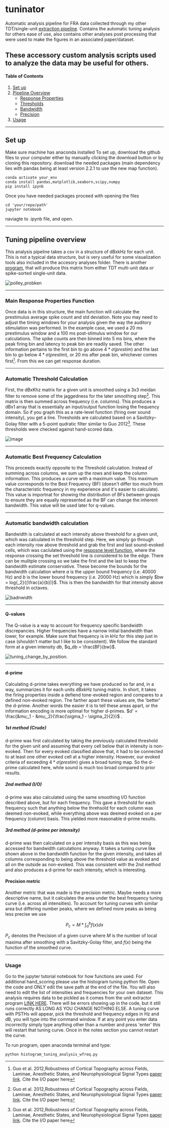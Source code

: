 # tuninator
Automatic analysis pipeline for FRA data collected through my other TDT/single-unit [extraction pipeline](https://github.com/electro-phys/Unit_extractor).
Contains the automatic tuning analysis for others ease of use, also contains other analyses post processing that were used to make the figures in an associated paper/dataset.

These accessory custom analysis scripts used to analyze the data may be useful for others.
---
#### Table of Contents

1. [Set up](#setup)
2. [Pipeline Overview](#pipeline)
    - [Response Properties](#main_func)
    - [Thresholds](#thresholds)
    - [Bandwidth](#bw)
    - [Precision](#prec)
3. [Usage](#output)

---



<a name="setup" />

## Set up

Make sure machine has anaconda installed
To set up, 
download the github files to your computer either by manually clicking the download button or by cloning this repository.
download the needed packages (main dependency lies with pandas being at least version 2.2.1 to use the new map function).

```
conda activate your_env
conda install pandas,matplotlib,seaborn,scipy,numpy
pip install ipynb
```
Once you have needed packages proceed with opening the files

```
cd 'your/repo/path'
jupyter notebook 
```
naviagte to .ipynb file, and open.

---
<a name="pipeline" />

## Tuning pipeline overview

This analysis pipeline takes a csv in a structure of dBxkHz for each unit. This is not a typical data structure, but is very useful for some visualization tools also included in the accesory analyses folder. There is another [program](https://github.com/electro-phys/Unit_extractor), that will produce this matrix from either TDT multi-unit data or spike-sorted single-unit data. 

![polley_probken](https://github.com/electro-phys/tuninator/assets/155123673/943e61b3-d86e-4aa9-b348-65d4dcc6fceb)

---
<a name="main_func" />

### Main Response Properties Function

Once data is in this structure, the main function will calculate the prestimulus average spike count and std deviation. Note you may need to adjust the timing windows for your analysis given the way the auditory stimulation was performed. In the example case, we used a 20 ms prestimulus window and a 100 ms post-stimulus window for our calculations. The spike counts are then binned into 5 ms bins, where the peak firing bin and latency to peak bin are readily saved. The other information pertains to the first bin to go above $`4*\sigma(prestim)`$ and the last bin to go below $`4*\sigma(prestim)`$, or 20 ms after peak bin, whichever comes first[^1]. From this we can get response duration.

---


<a name="thresholds" />

### Automatic Threshold Calculation

First, the dBxKhz matrix for a given unit is smoothed using a 3x3 meidan filter to remove some of the jaggedness for the later smoothing step[^1]. This matrix is then summed across frequency (i.e. columns). This produces a dBx1 array that is essentially an input/output function losing the frequency domain. So if you graph this as a rate-level function (firing over sound intensity), you get a line. Thresholds are calculated based on a Savitzky–Golay filter with a 5-point qudratic filter similar to Guo 2012[^1]. These thresholds were checked against hand-scored data.

![image](https://github.com/electro-phys/tuninator/assets/155123673/58af363d-6aa9-43f0-8611-6f7a333605ad)

---

### Automatic Best Frequency Calculation

This proceeds exactly opposite to the Threshold calculation. Instead of summing across columns, we sum up the rows and keep the column information. This produces a curve with a maximum value. This maximum value corresponds to the Best Frequency (BF) (doesn't differ too much from the characteristic frequency in my experience and it's easier to calculate). This value is importnat for showing the distribution of BFs between groups to ensure they are equally represented as the BF can change the inherent bandwidth. This value will be used later for q-values.


---



<a name="bw" />

### Automatic bandwidth calculation

Bandwidth is calculated at each intensity above threshold for a given unit, which was calculated in the threshold step. Here, we simply go through each intensity row above threshold and grab the first and last sound-evoked cells, which was caclulated using the [resposne level function](#main_func), where the response crossing the set threshold line is considered to be the edge. There can be mulitple crossing so we take the first and the last to keep the bandwidth estimate conservative.  These become the bounds for the bandwidth calculation where $a$ is the upper bound frequency (i.e. 40000 Hz) and $b$ is the lower bound frequency (i.e. 20000 Hz)  which is simply $bw = log{_2}{(\frac{a}{b})}$. This is then the bandwidth for that intensity above threshold in octaves.

![badnwidth](https://github.com/electro-phys/tuninator/assets/155123673/6df71a76-d542-4f34-b9a8-5f57efa74ed7)

---

#### Q-values

The Q-value is a way to account for frequency specific bandwidth discrepancies. Higher frequencies have a narrow initial bandwidth than lower, for example. Make sure that frequency is in kHz for this step just in case (shouldn't matter but I like to be consistent). We follow the standard form at a given intensity $db$, $q_db = \frac{BF}{bw}$.

![tuning_change_by_position](https://github.com/electro-phys/tuninator/assets/155123673/4ec70710-6e9b-4ba1-a66f-befc0521dc7c).


---
#### d-prime 

Calculating d-prime takes everything we have produced so far and, in a way, summarizes it for each units dBxkHz tuning matrix. In short, it takes the firing properties inside a defiend tone-evoked region and compares to a defined non-evoked region. The farther apart these values are, the 'better' the d-prime. Another words the easier it is to tell these areas apart, or the information encoding is more optimal for higher d-primes. $d' = \frac{&mu;_1 - &mu;_2}{\frac{\sigma_1 - \sigma_2}{2}}$ . 

##### 1st method (Crude)

d-prime was first calculated by taking the previously calculated threshold for the given unit and assuming that every cell below that in intensity is non-evoked. Then for every evoked classified above that, it had to be connected to at least one other evoked cell at a higher intensity. However, our evoked criteria of exceeding $4*\sigma(prestim)$ gives a broad tuning map. So the d-prime calculated here, while sound is much too broad compared to prior results.

##### 2nd method (I/O)

d-prime was also calculated using the same smoothing I/O function described above, but for each frequency. This gave a threshold for each frequency such that anything below the threhsold for each column was deemed non-evoked, while everything above was deemed evoked on a per frequency (column) basis. This yielded more reasonable d-prime results.

##### 3rd method (d-prime per intensity)

d-prime was then calculated on a per intensity basis as this was being accessed for bandwidth calculations anyway. It takes a tuning curve like shown above in the bandwidth function for the given intensity, and takes all columns corresponding to being above the threshold value as evoked and all on the outside as non-evoked. This was consistent with the 2nd method and also produces a d-prime for each intensity, which is interesting. 



#### Precision metric

Another metric that was made is the precision metric. Maybe needs a more descriptive name, but it calculates the area under the best frequency tuning curve (i.e. across all intensities). To account for tuning curves with similar area but differing number peaks, where we defined more peaks as being less precise we use 

$$P_c = M * \int_a^b f(x) dx $$

$P_c$ denotes the Precision of a given curve where $M$ is the number of local maxima after smoothing with a Savitzky-Golay filter, and $f(x)$ being the function of the smoothed curve.

<a name="prec" />

---





<a name="output" />



### Usage
Go to the jupyter tutorial notebook for how functions are used. For additional hand_scoring please use the histogram tuning python file. Open the code and ONLY edit the save path at the end of the file. You will also need to edit the list of intensities and frequencies for your own dataset. This analysis requires data to be pickled as it comes from the unit extractor program [LINK HERE](https://github.com/electro-phys/Unit_extractor). There will be errors showing up in the code, but it still runs correctly AS LONG AS YOU CHANGE NOTHING ELSE. A tuning curve with PSTHs will appear, pick the threshold and frequency edges in Hz and dB, you will type into the command window. If at any point you enter data incorrectly simply type anything other than a number and press 'enter' this will restart that tuning curve. Once in the notes section you cannot restart the curve. 

To run program, open anaconda terminal and type:
```
python histogram_tuning_analysis_wfreq.py
```


[^1]: Guo et al. 2012,Robustness of Cortical Topography across Fields, Laminae, Anesthetic States, and Neurophysiological Signal Types [paper link](https://www.jneurosci.org/content/32/27/9159).
Cite the I/O paper here
